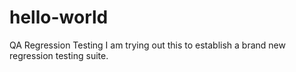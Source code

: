 # hello-world
QA Regression Testing
I am trying out this to establish a brand new regression testing suite.

